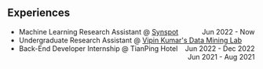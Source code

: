 ## Experiences


<ul style="margin:0 0 5px;">
  <!-- <li>Undergraduate Internship @ <a href="https://www.pnnl.gov/">Pacific Northwest National Laboratory <span style="float:right;">Incoming</span></a></li> -->
  <li>Machine Learning Research Assistant @ <a href="https://synspot-ai.com/about-us/">Synspot <span style="float:right;">Jun 2022 - Now</span></a></li>
  <li>Undergraduate Research Assistant @ <a href="https://cse.umn.edu/cs/data-mining-GIS">Vipin Kumar's Data Mining Lab <span style="float:right;">Jun 2022 - Dec 2022</span></a></li>
  <li>Back-End Developer Internship @ TianPing Hotel <span style="float:right;">Jun 2021 - Aug 2021</span></li>
</ul>
<!-- <ul style="margin:0 0 20px;">
  <li><a href="https://www.computer.org/csdl/journal/tp"><autocolor>IEEE Transactions on Pattern Analysis and Machine Intelligence (TPAMI)</autocolor></a></li>
  <li><a href="https://www.springer.com/journal/11263"><autocolor>International Journal of Computer Vision (IJCV)</autocolor></a></li>
</ul> -->